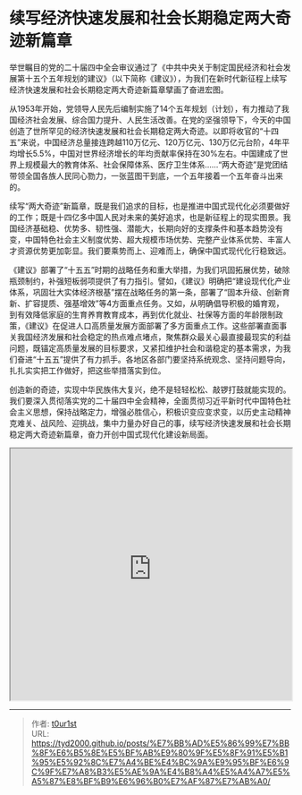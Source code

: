 # 续写经济快速发展和社会长期稳定两大奇迹新篇章


举世瞩目的党的二十届四中全会审议通过了《中共中央关于制定国民经济和社会发展第十五个五年规划的建议》（以下简称《建议》），为我们在新时代新征程上续写经济快速发展和社会长期稳定两大奇迹新篇章擘画了奋进宏图。

从1953年开始，党领导人民先后编制实施了14个五年规划（计划），有力推动了我国经济社会发展、综合国力提升、人民生活改善。在党的坚强领导下，今天的中国创造了世所罕见的经济快速发展和社会长期稳定两大奇迹。以即将收官的“十四五”来说，中国经济总量接连跨越110万亿元、120万亿元、130万亿元台阶，4年平均增长5.5%，中国对世界经济增长的年均贡献率保持在30%左右。中国建成了世界上规模最大的教育体系、社会保障体系、医疗卫生体系……“两大奇迹”是党团结带领全国各族人民同心勠力，一张蓝图干到底，一个五年接着一个五年奋斗出来的。

续写“两大奇迹”新篇章，既是我们追求的目标，也是推进中国式现代化必须要做好的工作；既是十四亿多中国人民对未来的美好追求，也是新征程上的现实图景。我国经济基础稳、优势多、韧性强、潜能大，长期向好的支撑条件和基本趋势没有变，中国特色社会主义制度优势、超大规模市场优势、完整产业体系优势、丰富人才资源优势更加彰显。我们要乘势而上、迎难而上，确保中国式现代化行稳致远。

《建议》部署了“十五五”时期的战略任务和重大举措，为我们巩固拓展优势，破除瓶颈制约，补强短板弱项提供了有力指引。譬如，《建议》明确把“建设现代化产业体系，巩固壮大实体经济根基”摆在战略任务的第一条，部署了“固本升级、创新育新、扩容提质、强基增效”等4方面重点任务。又如，从明确倡导积极的婚育观，到有效降低家庭的生育养育教育成本，再到优化就业、社保等方面的年龄限制政策，《建议》在促进人口高质量发展方面部署了多方面重点工作。这些部署直面事关我国经济发展和社会稳定的热点难点堵点，聚焦群众最关心最直接最现实的利益问题，既锚定高质量发展的目标要求，又紧扣维护社会和谐稳定的基本需求，为我们奋进“十五五”提供了有力抓手。各地区各部门要坚持系统观念、坚持问题导向，扎扎实实把工作做好，把这些举措落实到位。

创造新的奇迹，实现中华民族伟大复兴，绝不是轻轻松松、敲锣打鼓就能实现的。我们要深入贯彻落实党的二十届四中全会精神，全面贯彻习近平新时代中国特色社会主义思想，保持战略定力，增强必胜信心，积极识变应变求变，以历史主动精神克难关、战风险、迎挑战，集中力量办好自己的事，续写经济快速发展和社会长期稳定两大奇迹新篇章，奋力开创中国式现代化建设新局面。

<iframe
    width="100%"
    height="450"
    src="https://content-static.cctvnews.cctv.com/snow-book/index.html?item_id=14863083731317713248"
></iframe>

---

> 作者: [t0ur1st](https://github.com/tyd2000)  
> URL: https://tyd2000.github.io/posts/%E7%BB%AD%E5%86%99%E7%BB%8F%E6%B5%8E%E5%BF%AB%E9%80%9F%E5%8F%91%E5%B1%95%E5%92%8C%E7%A4%BE%E4%BC%9A%E9%95%BF%E6%9C%9F%E7%A8%B3%E5%AE%9A%E4%B8%A4%E5%A4%A7%E5%A5%87%E8%BF%B9%E6%96%B0%E7%AF%87%E7%AB%A0/  

